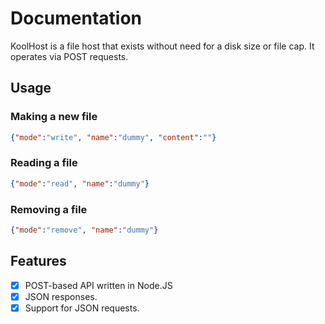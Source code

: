 # Documentation
KoolHost is a file host that exists without need for a disk size or file cap. It operates via POST requests.
## Usage
### Making a new file
```JSON
{"mode":"write", "name":"dummy", "content":""}
```
### Reading a file
```JSON
{"mode":"read", "name":"dummy"}
```
### Removing a file
```JSON
{"mode":"remove", "name":"dummy"}
```
## Features
- [x] POST-based API written in Node.JS
- [x] JSON responses.
- [x] Support for JSON requests.
